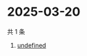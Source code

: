 # 2025-03-20

共 1 条

<!-- BEGIN -->
<!-- 最后更新时间 Thu Mar 20 2025 03:26:46 GMT+0800 (China Standard Time) -->

1. [undefined](https://www.zhihu.com/search?q=undefined)

<!-- END -->

